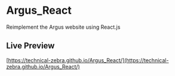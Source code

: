 # Argus_React
Reimplement the Argus website using React.js

## Live Preview
[https://technical-zebra.github.io/Argus_React/](https://technical-zebra.github.io/Argus_React/)
